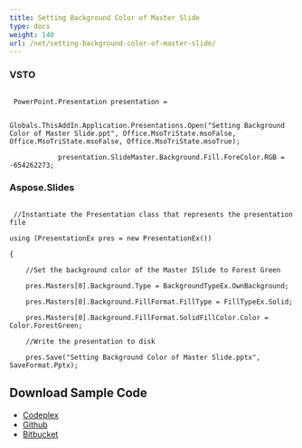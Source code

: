 ```yaml
---
title: Setting Background Color of Master Slide
type: docs
weight: 140
url: /net/setting-background-color-of-master-slide/
---
```


### **VSTO**
```

 PowerPoint.Presentation presentation =

                Globals.ThisAddIn.Application.Presentations.Open("Setting Background Color of Master Slide.ppt", Office.MsoTriState.msoFalse, Office.MsoTriState.msoFalse, Office.MsoTriState.msoTrue);

            presentation.SlideMaster.Background.Fill.ForeColor.RGB = -654262273;

```
### **Aspose.Slides**
```

 //Instantiate the Presentation class that represents the presentation file

using (PresentationEx pres = new PresentationEx())

{

	//Set the background color of the Master ISlide to Forest Green

	pres.Masters[0].Background.Type = BackgroundTypeEx.OwnBackground;

	pres.Masters[0].Background.FillFormat.FillType = FillTypeEx.Solid;

	pres.Masters[0].Background.FillFormat.SolidFillColor.Color = Color.ForestGreen;

	//Write the presentation to disk

	pres.Save("Setting Background Color of Master Slide.pptx", SaveFormat.Pptx);

```
## **Download Sample Code**
- [Codeplex](https://asposevsto.codeplex.com/downloads/get/787342)
- [Github](https://github.com/aspose-slides/Aspose.Slides-for-.NET/releases/download/AsposeSlidesVsVSTOv1.1/Setting.Background.color.of.Master.Slide.Aspose.Slides.zip)
- [Bitbucket](https://bitbucket.org/asposemarketplace/aspose-for-vsto/downloads/Setting%20Background%20color%20of%20Master%20Slide%20\(Asose.Slides\).zip)
